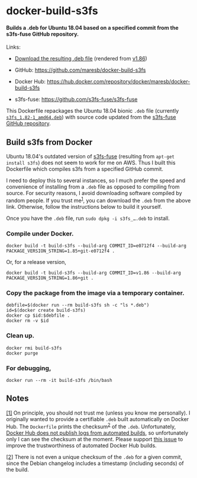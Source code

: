 # docker-build-s3fs

#### Builds a .deb for Ubuntu 18.04 based on a specified commit from the s3fs-fuse GitHub repository.

Links:

- [Download the resulting .deb file](https://github.com/maresb/docker-build-s3fs/blob/deb-v1.86/s3fs_1.86+git_amd64.deb?raw=true) (rendered from [v1.86](https://github.com/s3fs-fuse/s3fs-fuse/tree/v1.86))

- GitHub: https://github.com/maresb/docker-build-s3fs

- Docker Hub: https://hub.docker.com/repository/docker/maresb/docker-build-s3fs

- s3fs-fuse: https://github.com/s3fs-fuse/s3fs-fuse

This Dockerfile repackages the Ubuntu 18.04 bionic `.deb` file (currently [`s3fs_1.82-1_amd64.deb`](https://packages.ubuntu.com/bionic/amd64/s3fs/download)) with source code updated from the [s3fs-fuse GitHub repository](https://github.com/s3fs-fuse/s3fs-fuse).

## Build s3fs from Docker

Ubuntu 18.04's outdated version of [s3fs-fuse](https://github.com/s3fs-fuse/s3fs-fuse) (resulting from `apt-get install s3fs`) does not seem to work for me on AWS. Thus I built this Dockerfile which compiles s3fs from a specified GitHub commit.

I need to deploy this to several instances, so I much prefer the speed and
convenience of installing from a `.deb` file as opposed to compiling from source.
For security reasons, I avoid downloading software compiled by random people.
If you trust me<sup><a name="trustmesrc">[1](#trustmedest)</a></sup>, you can download the `.deb` from the above link.  Otherwise, follow the instructions below to build it yourself.

Once you have the `.deb` file, run `sudo dpkg -i s3fs_….deb` to install.

### Compile under Docker.
```
docker build -t build-s3fs --build-arg COMMIT_ID=e0712f4 --build-arg PACKAGE_VERSION_STRING=1.85+git-e0712f4 .
```

Or, for a release version,

```
docker build -t build-s3fs --build-arg COMMIT_ID=v1.86 --build-arg PACKAGE_VERSION_STRING=1.86+git .
```

### Copy the package from the image via a temporary container.
```
debfile=$(docker run --rm build-s3fs sh -c "ls *.deb")
id=$(docker create build-s3fs)
docker cp $id:$debfile .
docker rm -v $id 
```

### Clean up.
```
docker rmi build-s3fs
docker purge
```

### For debugging,
```
docker run --rm -it build-s3fs /bin/bash
```

## Notes

<a name="trustmedest">[[1]](#trustmesrc)</a> On principle, you should not trust me (unless you know me personally).  I originally wanted to provide a certifiable `.deb` built automatically on Docker Hub. The `Dockerfile` prints the checksum<sup><a name="checksumsrc">[2](#checksumdest)</a></sup> of the `.deb`.  Unfortunately, [Docker Hub does not publish logs from automated builds](https://github.com/docker/hub-feedback/issues/1787), so unfortunately only I can see the checksum at the moment.  Please support [this issue](https://github.com/docker/hub-feedback/issues/1787) to improve the trustworthiness of automated Docker Hub builds.

<a name="checksumdest">[[2]](#checksumsrc)</a> There is not even a unique checksum of the `.deb` for a given commit, since the Debian changelog includes a timestamp (including seconds) of the build.
